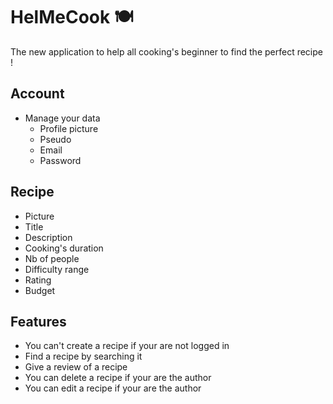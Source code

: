 # HelMeCook 🍽
The new application to help all cooking's beginner to find the perfect recipe !

## Account
- Manage your data
  - Profile picture
  - Pseudo
  - Email
  - Password

## Recipe
  - Picture
  - Title
  - Description
  - Cooking's duration
  - Nb of people
  - Difficulty range
  - Rating
  - Budget


 ## Features
  - You can't create a recipe if your are not logged in
  - Find a recipe by searching it
  - Give a review of a recipe
  - You can delete a recipe if your are the author
  - You can edit a recipe if your are the author
